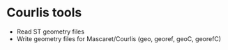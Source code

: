 # Courlis tools

- Read ST geometry files
- Write geometry files for Mascaret/Courlis (geo, georef, geoC, georefC)
